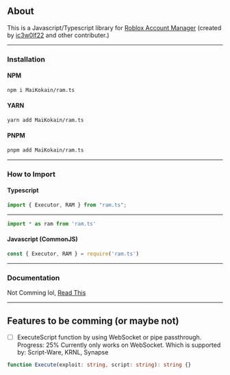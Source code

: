 ## About
This is a Javascript/Typescript library for [Roblox Account Manager](https://github.com/ic3w0lf22/Roblox-Account-Manager) (created by [ic3w0lf22](https://github.com/ic3w0lf22) and other contributer.)

---
### Installation
#### NPM
```sh
npm i MaiKokain/ram.ts
```
#### YARN
```sh
yarn add MaiKokain/ram.ts
```
#### PNPM
```sh
pnpm add MaiKokain/ram.ts
```
---
### How to Import
#### Typescript
```typescript
import { Executor, RAM } from "ram.ts";
```
---
```typescript
import * as ram from 'ram.ts'
```
#### Javascript (CommonJS)
```js
const { Executor, RAM } = require('ram.ts')
```
---
### Documentation
Not Comming lol, [Read This](https://ic3w0lf22.gitbook.io/roblox-account-manager)

---

## Features to be comming (or maybe not)
 * [ ] ExecuteScript function by using WebSocket or pipe passthrough. Progress: 25% Currently only works on WebSocket. Which is supported by: Script-Ware, KRNL, Synapse
```ts
function Execute(exploit: string, script: string): string {}
```
